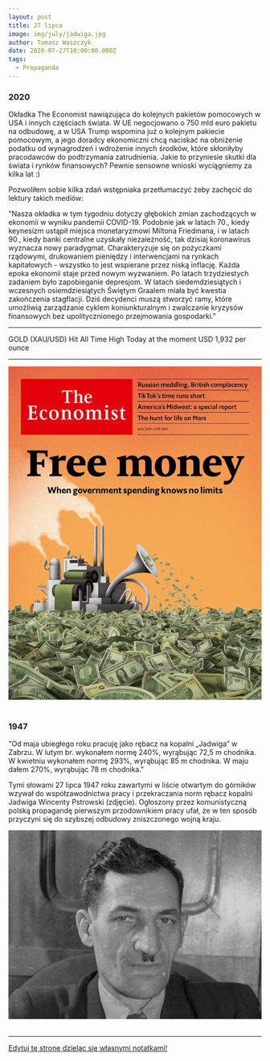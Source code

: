 ```yaml
---
layout: post
title: 27 lipca
image: img/july/jadwiga.jpg
author: Tomasz Waszczyk
date: 2020-07-27T10:00:00.000Z
tags:
  - Propaganda
---
```


### 2020

Okładka The Economist nawiązująca do kolejnych pakietów pomocowych w USA i innych częściach świata. W UE negocjowano o 750 mld euro pakietu na odbudowę, a w USA Trump wspomina już o kolejnym pakiecie pomocowym, a jego doradcy ekonomiczni chcą naciskać na obniżenie podatku od wynagrodzeń i wdrożenie innych środków, które skłoniłyby pracodawców do podtrzymania zatrudnienia. Jakie to przyniesie skutki dla świata i rynków finansowych? Pewnie sensowne wnioski wyciągniemy za kilka lat :)

Pozwoliłem sobie kilka zdań wstępniaka przetłumaczyć żeby zachęcić do lektury takich mediów:

"Nasza okładka w tym tygodniu dotyczy głębokich zmian zachodzących w ekonomii w wyniku pandemii COVID-19. Podobnie jak w latach 70., kiedy keynesizm ustąpił miejsca monetaryzmowi Miltona Friedmana, i w latach 90., kiedy banki centralne uzyskały niezależność, tak dzisiaj koronawirus wyznacza nowy paradygmat. Charakteryzuje się on pożyczkami rządowymi, drukowaniem pieniędzy i interwencjami na rynkach kapitałowych - wszystko to jest wspierane przez niską inflację. Każda epoka ekonomii staje przed nowym wyzwaniem. Po latach trzydziestych zadaniem było zapobieganie depresjom. W latach siedemdziesiątych i wczesnych osiemdziesiątych Świętym Graalem miała być kwestia zakończenia stagflacji. Dziś decydenci muszą stworzyć ramy, które umożliwią zarządzanie cyklem koniunkturalnym i zwalczanie kryzysów finansowych bez upolitycznionego przejmowania gospodarki."

---

GOLD (XAU/USD) Hit All Time High Today at the moment USD 1,932 per ounce

---

<img src="./img/july/freemoney.jpg"><br><br>

### 1947

"Od maja ubiegłego roku pracuję jako rębacz na kopalni „Jadwiga” w Zabrzu. W lutym br. wykonałem normę 240%, wyrąbując 72,5 m chodnika. W kwietniu wykonałem normę 293%, wyrąbując 85 m chodnika. W maju dałem 270%, wyrąbując 78 m chodnika."

Tymi słowami 27 lipca 1947 roku zawartymi w liście otwartym do górników wzywał do współzawodnictwa pracy i przekraczania norm rębacz kopalni Jadwiga Wincenty Pstrowski (zdjęcie).
Ogłoszony przez komunistyczną polską propagandę pierwszym przodownikiem pracy ufał, że w ten sposób przyczyni się do szybszej odbudowy zniszczonego wojną kraju.

<img src="./img/july/jadwiga.jpg"><br><br>

---

<a href="https://github.com/TomaszWaszczyk/historia.waszczyk.com/edit/master/src/content/july-27.md" target="_blank">Edytuj tę stronę dzieląc się własnymi notatkami!</a>
